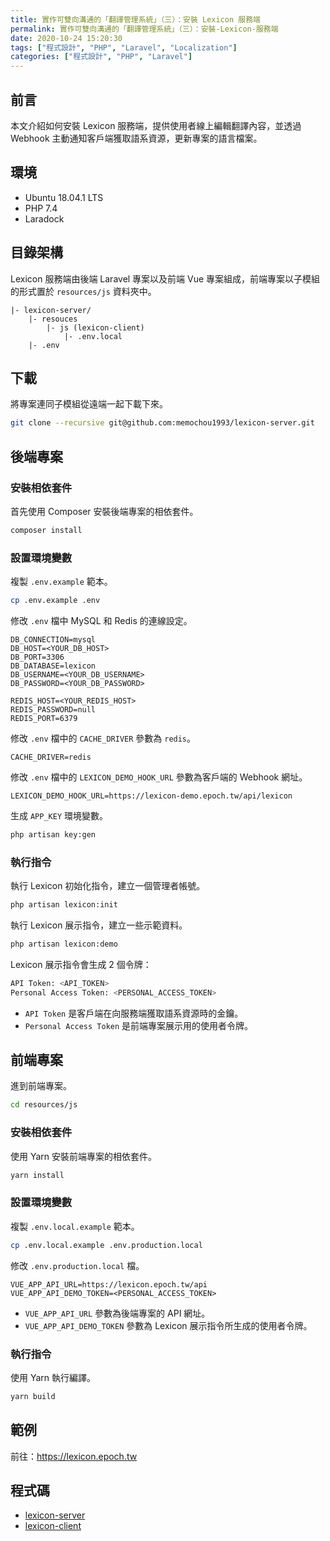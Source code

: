 ```yaml
---
title: 實作可雙向溝通的「翻譯管理系統」（三）：安裝 Lexicon 服務端
permalink: 實作可雙向溝通的「翻譯管理系統」（三）：安裝-Lexicon-服務端
date: 2020-10-24 15:20:30
tags: ["程式設計", "PHP", "Laravel", "Localization"]
categories: ["程式設計", "PHP", "Laravel"]
---
```


## 前言

本文介紹如何安裝 Lexicon 服務端，提供使用者線上編輯翻譯內容，並透過 Webhook 主動通知客戶端獲取語系資源，更新專案的語言檔案。

## 環境

- Ubuntu 18.04.1 LTS
- PHP 7.4
- Laradock

## 目錄架構

Lexicon 服務端由後端 Laravel 專案以及前端 Vue 專案組成，前端專案以子模組的形式置於 `resources/js` 資料夾中。

```ENV
|- lexicon-server/
    |- resouces
        |- js (lexicon-client)
            |- .env.local
    |- .env
```

## 下載

將專案連同子模組從遠端一起下載下來。

```BASH
git clone --recursive git@github.com:memochou1993/lexicon-server.git
```

## 後端專案

### 安裝相依套件

首先使用 Composer 安裝後端專案的相依套件。

```BASH
composer install
```

### 設置環境變數

複製 `.env.example` 範本。

```BASH
cp .env.example .env
```

修改 `.env` 檔中 MySQL 和 Redis 的連線設定。

```ENV
DB_CONNECTION=mysql
DB_HOST=<YOUR_DB_HOST>
DB_PORT=3306
DB_DATABASE=lexicon
DB_USERNAME=<YOUR_DB_USERNAME>
DB_PASSWORD=<YOUR_DB_PASSWORD>

REDIS_HOST=<YOUR_REDIS_HOST>
REDIS_PASSWORD=null
REDIS_PORT=6379
```

修改 `.env` 檔中的 `CACHE_DRIVER` 參數為 `redis`。

```ENV
CACHE_DRIVER=redis
```

修改 `.env` 檔中的 `LEXICON_DEMO_HOOK_URL` 參數為客戶端的 Webhook 網址。

```ENV
LEXICON_DEMO_HOOK_URL=https://lexicon-demo.epoch.tw/api/lexicon
```

生成 `APP_KEY` 環境變數。

```BASH
php artisan key:gen
```

### 執行指令

執行 Lexicon 初始化指令，建立一個管理者帳號。

```BASH
php artisan lexicon:init
```

執行 Lexicon 展示指令，建立一些示範資料。

```BASH
php artisan lexicon:demo
```

Lexicon 展示指令會生成 2 個令牌：

```BASH
API Token: <API_TOKEN>
Personal Access Token: <PERSONAL_ACCESS_TOKEN>
```

- `API Token` 是客戶端在向服務端獲取語系資源時的金鑰。
- `Personal Access Token` 是前端專案展示用的使用者令牌。

## 前端專案

進到前端專案。

```BASH
cd resources/js
```

### 安裝相依套件

使用 Yarn 安裝前端專案的相依套件。

```BASH
yarn install
```

### 設置環境變數

複製 `.env.local.example` 範本。

```BASH
cp .env.local.example .env.production.local
```

修改 `.env.production.local` 檔。

```ENV
VUE_APP_API_URL=https://lexicon.epoch.tw/api
VUE_APP_API_DEMO_TOKEN=<PERSONAL_ACCESS_TOKEN>
```

- `VUE_APP_API_URL` 參數為後端專案的 API 網址。
- `VUE_APP_API_DEMO_TOKEN` 參數為 Lexicon 展示指令所生成的使用者令牌。

### 執行指令

使用 Yarn 執行編譯。

```BASH
yarn build
```

## 範例

前往：<https://lexicon.epoch.tw>

## 程式碼

- [lexicon-server](https://github.com/memochou1993/lexicon-server)
- [lexicon-client](https://github.com/memochou1993/lexicon-client)
